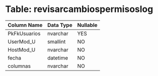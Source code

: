 # Table: revisarcambiospermisoslog

| Column Name | Data Type | Nullable |
|-------------|-----------|----------|
| PkFkUsuarios | nvarchar | YES |
| UserMod_U | smallint | NO |
| HostMod_U | nvarchar | NO |
| fecha | datetime | NO |
| columnas | nvarchar | NO |
